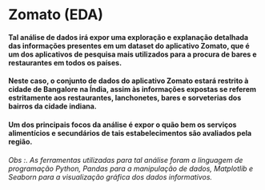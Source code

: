 # Zomato (EDA)
#### Tal análise de dados irá expor uma exploração e explanação detalhada das informações presentes em um dataset do aplicativo Zomato, que é um dos aplicativos de pesquisa mais utilizados para a procura de bares e restaurantes em todos os países. 

#### Neste caso, o conjunto de dados do aplicativo Zomato estará restrito à cidade de Bangalore na Índia, assim às informações expostas se referem estritamente aos restaurantes, lanchonetes, bares e sorveterias dos bairros da cidade indiana. 

#### Um dos principais focos da análise é expor o quão bem os serviços alimentícios e secundários de tais estabelecimentos são avaliados pela região.

###### Obs :. As ferramentas utilizadas para tal análise foram a linguagem de programação Python, Pandas para a manipulação de dados, Matplotlib e Seaborn para a visualização gráfica dos dados informativos. 
